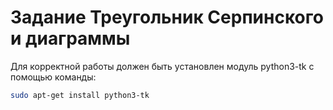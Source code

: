 # Задание Треугольник Серпинского и диаграммы
Для корректной работы должен быть установлен модуль python3-tk с помощью команды: 
```sh
sudo apt-get install python3-tk
```